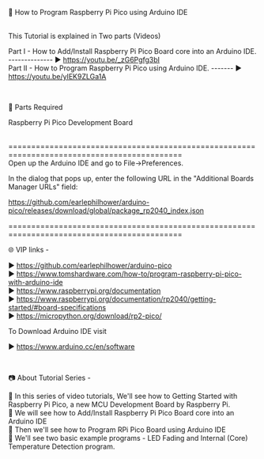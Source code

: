 📕 How to Program Raspberry Pi Pico using Arduino IDE <br />

<br />
This Tutorial is explained in Two parts (Videos)

Part I        -  How to Add/Install Raspberry Pi Pico Board core into an Arduino IDE. -------------- ▶️ https://youtu.be/_zG6Pgfg3bI  
Part II       -  How to Program Raspberry Pi Pico using Arduino IDE. ------- ▶️ https://youtu.be/yIEK9ZLGa1A  

<br />

📜 Parts Required

Raspberry Pi Pico Development Board  

<br />
============================================================================================  
<br />
Open up the Arduino IDE and go to File->Preferences.  

In the dialog that pops up, enter the following URL in the "Additional Boards Manager URLs" field:  

https://github.com/earlephilhower/arduino-pico/releases/download/global/package_rp2040_index.json  

============================================================================================  

🌐 VIP links -  

▶️ https://github.com/earlephilhower/arduino-pico  
▶️ https://www.tomshardware.com/how-to/program-raspberry-pi-pico-with-arduino-ide   
▶️ https://www.raspberrypi.org/documentation  
▶️ https://www.raspberrypi.org/documentation/rp2040/getting-started/#board-specifications  
▶️ https://micropython.org/download/rp2-pico/  

To Download Arduino IDE visit  

▶️ https://www.arduino.cc/en/software  

<br />

📷 About Tutorial Series -

🚩   In this series of video tutorials, We'll see how to Getting Started with Raspberry Pi Pico, a new MCU Development Board by Raspberry Pi.  
🚩   We will see how to Add/Install Raspberry Pi Pico Board core into an Arduino IDE  
🚩   Then we'll see how to Program RPi Pico Board using Arduino IDE  
🚩   We'll see two basic example programs - LED Fading and Internal (Core) Temperature Detection program.    
 